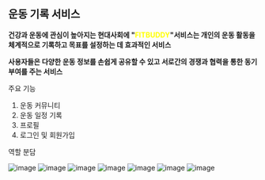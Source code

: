 ## **운동 기록 서비스**

**건강과 운동에 관심이 높아지는 현대사회에 "<span style="color:yellow;">FITBUDDY</span>"서비스는 개인의 운동 활동을 체계적으로 기록하고 목표를 설정하는 데 효과적인 서비스**

**사용자들은 다양한 운동 정보를 손쉽게 공유할 수 있고 서로간의 경쟁과 협력을 통한 동기부여를 주는 서비스**

주요 기능
1. 운동 커뮤니티
2. 운동 일정 기록
3. 프로필
4. 로그인 및 회원가입

역할 분담

![image](https://github.com/YooSaeyeon/Fitbuddy-Project/assets/126438004/63a883ab-ed8c-4f01-88a1-447d0ea79284)
![image](https://github.com/YooSaeyeon/Fitbuddy-Project/assets/126438004/001ba94b-d6c5-4344-a052-d3a298e1ce19)
![image](https://github.com/YooSaeyeon/Fitbuddy-Project/assets/126438004/66b8db26-3bb4-43f4-824f-e764cd611180)
![image](https://github.com/YooSaeyeon/Fitbuddy-Project/assets/126438004/0beb28d6-87db-4cbc-ac2b-1a9ccff296e0)
![image](https://github.com/YooSaeyeon/Fitbuddy-Project/assets/126438004/c25c6f58-501f-4c5c-afd0-210ebdd7000f)
![image](https://github.com/YooSaeyeon/Fitbuddy-Project/assets/126438004/80d4cdb1-9556-46d8-96f2-bf69266d9e43)
![image](https://github.com/YooSaeyeon/Fitbuddy-Project/assets/126438004/7124c90c-2dfb-4479-93c2-a416a12143a9)
